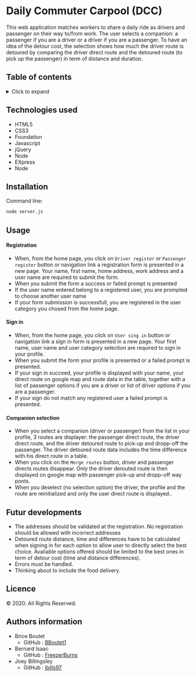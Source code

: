 # Daily Commuter Carpool (DCC)


This web application matches workers to share a daily ride as drivers and passenger on their way to/from work. The user selects a companion: a passenger if you are a driver or a driver if you are a passenger. To have an idea of the detour cost, the selection shows how much the driver route is detoured by comparing the driver direct route and the detoured route (to pick up the passenger) in term of distance and duration.

## Table of contents

<!-- ⛔️ MD-MAGIC-EXAMPLE:START (TOC:collapse=true&collapseText=Click to expand) -->
<details>
<summary>Click to expand</summary>

* [Technologies used](#technologies-used)
* [Installation](#installation)
* [Usage](#Usage)
* [Registration](#registration)
* [Sign in](#sign-in)
* [Companion selection](#companion-selection)
* [Futur developments](#future-developments)
* [Licence](#licence)
* [Author information](#author-information)
</details>
<!-- ⛔️ MD-MAGIC-EXAMPLE:END -->


## Technologies used


- HTML5
- CSS3
- Foundation 
- Javascript
- jQuery
- Node
- EXpress
- Node


## Installation

Command line:

```sh
node server.js
```

## Usage

#### Registration


- When, from the home page, you click on `Driver register` or `Passenger register` button or navigation link
a registration form is  presented in a new page. Your name, first name, home address, work address and a 
user name are required to submit the form.
- When you submit the form a success or failed prompt is presented
- If the user name entered belong to a registered user, you are prompted to choose another user name
- If your form submission is successfull, you are registered in the user category you chosed from the home page.


#### Sign in

- When, from the home page, you click on `User sing in` button or navigation link a sign in form is  presented in 
a new page. Your first name, user name and user category selection are required to sign in your profile.
- When you submit the form your profile is presented or a failed prompt is presented.
- If your sign in succeed, your profile is displayed with your name, your direct route on google map and route data in 
the table, together with a list of passenger options if you are a driver or list of driver options if you are a passenger.
- If your sign do not match any registered user a failed prompt is presented.

#### Companion selection

- When you select a companion (driver or passenger) from the list in your profile, 3 routes are displayer:
the passenger direct route, the driver direct route, and the driver detoured route to pick-up and dropp-off
the passenger. The driver detoured route data includes the time difference with his direct route in a table.
- When you click on the `Merge routes` button, driver and passenger directs routes disappear. Only the driver 
derouted route is then displayed on google map with passenger pick-up and dropp-off way ponts.
- When you deselect (no selection option) the driver, the profile and the route are reinitialized and only the user 
direct route is displayed..


## Futur developments

- The addresses should be validated at the registration. No registration should be allowed with incorrect addresses
- Detoured route distance, time and differences have to be calculated when signing in for each option to allow user 
to directly select the best choice. Available options offered should be limited to the best ones in term of detour cost 
(time and distance differences). 
- Errors must be handled.
- Thinking about to include the food delivery.

## Licence

© 2020. All Rights Reserved.

## Authors information

- Brice Boutet 
    - GitHub : [BBoutet1](https://github.com/bboutet1)
- Bernard Isaac
    - GitHub : [FreezerBurns](https://github.com/FreezerBurns)
- Joey Billingsley
    - GitHub : [jbills97](https://github.com/jbills97)